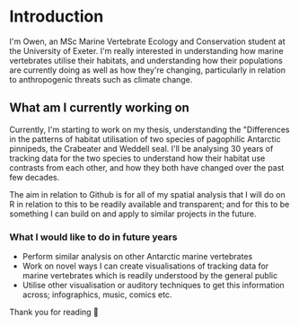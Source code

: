 # Introduction
I'm Owen, an MSc Marine Vertebrate Ecology and Conservation student at the University of Exeter. I'm really interested in understanding how marine vertebrates utilise their habitats, and understanding how their populations are currently doing as well as how they're changing, particularly in relation to anthropogenic threats such as climate change.

## What am I currently working on
Currently, I'm starting to work on my thesis, understanding the "Differences in the patterns of habitat utilisation of two species of pagophilic Antarctic pinnipeds, the Crabeater and Weddell seal. I'll be analysing 30 years of tracking data for the two species to understand how their habitat use contrasts from each other, and how they both have changed over the past few decades.

The aim in relation to Github is for all of my spatial analysis that I will do on R in relation to this to be readily available and transparent; and for this to be something I can build on and apply to similar projects in the future. 

### What I would like to do in future years
- Perform similar analysis on other Antarctic marine vertebrates
- Work on novel ways I can create visualisations of tracking data for marine vertebrates which is readily understood by the general public
- Utilise other visualisation or auditory techniques to get this information across; infographics, music, comics etc.

Thank you for reading 🦭

<!--
**OW-D/OW-D** is a ✨ _special_ ✨ repository because its `README.md` (this file) appears on your GitHub profile.

Here are some ideas to get you started:

- 🔭 I’m currently working on ...
- 🌱 I’m currently learning ...
- 👯 I’m looking to collaborate on ...
- 🤔 I’m looking for help with ...
- 💬 Ask me about ...
- 📫 How to reach me: ...
- 😄 Pronouns: ...
- ⚡ Fun fact: ...
-->
